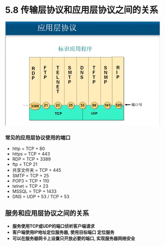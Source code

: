 # 5.8 传输层协议和应用层协议之间的关系

![](.gitbook/assets/ping-mu-kuai-zhao-20190425-12.50.41.png)



### 常见的应用层协议使用的端口

* http = TCP + 80
* https = TCP + 443
* RDP = TCP + 3389
* ftp = TCP 21
* 共享文件夹 = TCP + 445
* SMTP = TCP + 25
* POP3 = TCP + 110
* telnet = TCP + 23
* MSSQL = TCP + 1433
* DNS = UDP + 53  /  TCP + 53

## 服务和应用层协议之间的关系

* **服务使用TCP或UDP的端口侦听客户端请求**
* **客户端使用IP地址定位服务器, 使用目标端口 定位服务**
* **可以在服务器网卡上设置只开放必要的端口,  实现服务器网络安全**







